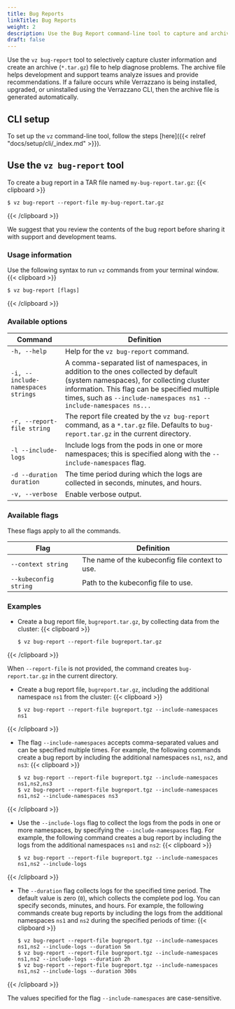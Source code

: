 ```yaml
---
title: Bug Reports
linkTitle: Bug Reports
weight: 2
description: Use the Bug Report command-line tool to capture and archive cluster information
draft: false
---
```


Use the `vz bug-report` tool to selectively capture cluster information and create an archive (`*.tar.gz`) file to help diagnose problems. The archive file helps development and support teams analyze issues and provide recommendations. If a failure occurs while Verrazzano is being installed, upgraded, or uninstalled using the Verrazzano CLI, then the archive file is generated automatically.

## CLI setup
To set up the `vz` command-line tool, follow the steps [here]({{< relref "docs/setup/cli/_index.md" >}}).

## Use the `vz bug-report` tool

To create a bug report in a TAR file named `my-bug-report.tar.gz`:
{{< clipboard >}}

```shell
$ vz bug-report --report-file my-bug-report.tar.gz
```
{{< /clipboard >}}

We suggest that you review the contents of the bug report before sharing it with support and development teams.

### Usage information

Use the following syntax to run `vz` commands from your terminal window.
{{< clipboard >}}

```shell
$ vz bug-report [flags]
```
{{< /clipboard >}}

### Available options

| Command                          | Definition                                                                                                                                                                                   |
|----------------------------------|----------------------------------------------------------------------------------------------------------------------------------------------------------------------------------------------|
| `-h, --help `                    | Help for the `vz bug-report` command.                                                                                                                                                            |
| `-i, --include-namespaces strings` |  A comma-separated list of namespaces, in addition to the ones collected by default (system namespaces), for collecting cluster information. This flag can be specified multiple times, such as `--include-namespaces ns1 --include-namespaces ns...` |
| `-r, --report-file string`       | The report file created by the `vz bug-report` command, as a `*.tar.gz` file. Defaults to `bug-report.tar.gz` in the current directory.                                                      |
| `-l --include-logs`              | Include logs from the pods in one or more namespaces; this is specified along with the `--include-namespaces` flag.                                                                                        |
| `-d --duration duration`         | The time period during which the logs are collected in seconds, minutes, and hours.                                                                                                          |
| `-v, --verbose`                  | Enable verbose output.                                                                                                                                                                       |

### Available flags

These flags apply to all the commands.

| Flag                  | Definition                                   |
|-----------------------|----------------------------------------------|
| `--context string`    | The name of the kubeconfig file context to use. |
| `--kubeconfig string` | Path to the kubeconfig file to use.        |

### Examples

- Create a bug report file, `bugreport.tar.gz`, by collecting data from the cluster:
{{< clipboard >}}
   ```shell
   $ vz bug-report --report-file bugreport.tar.gz
   ```
{{< /clipboard >}}

  When `--report-file` is not provided, the command creates `bug-report.tar.gz` in the current directory.


- Create a bug report file, `bugreport.tar.gz`, including the additional namespace `ns1` from the cluster:
{{< clipboard >}}
   ```shell
   $ vz bug-report --report-file bugreport.tgz --include-namespaces ns1
   ```
{{< /clipboard >}}

- The flag `--include-namespaces` accepts comma-separated values and can be specified multiple times.
For example, the following commands create a bug report by including the additional namespaces `ns1`, `ns2`, and `ns3`:
{{< clipboard >}}
   ```shell
   $ vz bug-report --report-file bugreport.tgz --include-namespaces ns1,ns2,ns3
   $ vz bug-report --report-file bugreport.tgz --include-namespaces ns1,ns2 --include-namespaces ns3
   ```
{{< /clipboard >}}

- Use the `--include-logs` flag to collect the logs from the pods in one or more namespaces, by specifying the `--include-namespaces` flag.
For example, the following command creates a bug report by including the logs from the additional namespaces `ns1` and `ns2`:
{{< clipboard >}}
   ```shell
   $ vz bug-report --report-file bugreport.tgz --include-namespaces ns1,ns2 --include-logs
   ```
{{< /clipboard >}}
- The `--duration` flag collects logs for the specified time period. The default value is zero (`0`), which collects the complete pod log. You can specify seconds, minutes, and hours.
For example, the following commands create bug reports by including the logs from the additional namespaces `ns1` and `ns2` during the specified periods of time:
{{< clipboard >}}
   ```shell
   $ vz bug-report --report-file bugreport.tgz --include-namespaces ns1,ns2 --include-logs --duration 5m
   $ vz bug-report --report-file bugreport.tgz --include-namespaces ns1,ns2 --include-logs --duration 2h
   $ vz bug-report --report-file bugreport.tgz --include-namespaces ns1,ns2 --include-logs --duration 300s
   ```
{{< /clipboard >}}

   The values specified for the flag `--include-namespaces` are case-sensitive.
